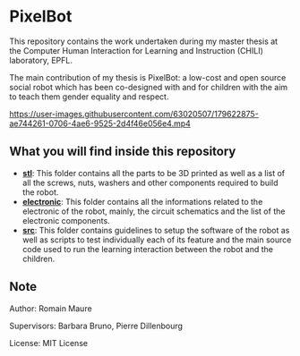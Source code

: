 # PixelBot

This repository contains the work undertaken during my master thesis at the Computer Human Interaction for Learning and Instruction (CHILI) laboratory, EPFL.

The main contribution of my thesis is PixelBot: a low-cost and open source social robot which has been co-designed with and for children with the aim to teach them gender equality and respect.

https://user-images.githubusercontent.com/63020507/179622875-ae744261-0706-4ae6-9525-2d4f46e056e4.mp4

## What you will find inside this repository

- **[stl](https://github.com/RomainMaure/PixelBot/tree/main/stl)**: This folder contains all the parts to be 3D printed as well as a list of all the screws, nuts, washers and other components required to build the robot.
- **[electronic](https://github.com/RomainMaure/PixelBot/tree/main/electronic)**: This folder contains all the informations related to the electronic of the robot, mainly, the circuit schematics and the list of the electronic components.
- **[src](https://github.com/RomainMaure/PixelBot/tree/main/src)**: This folder contains guidelines to setup the software of the robot as well as scripts to test individually each of its feature and the main source code used to run the learning interaction between the robot and the children.

## Note

Author: Romain Maure

Supervisors: Barbara Bruno, Pierre Dillenbourg

License: MIT License
